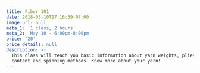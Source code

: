 ```yaml
---
title: Fiber 101
date: 2018-05-10T17:16:59-07:00
image_url: null
meta_1: '1 class, 2 hours'
meta_2: 'May 10 - 6:00pm-8:00pm'
price: '20'
price_details: null
description: >-
  This class will teach you basic information about yarn weights, plies, fiber
  content and spinning methods. Know more about your yarn!
---
```


